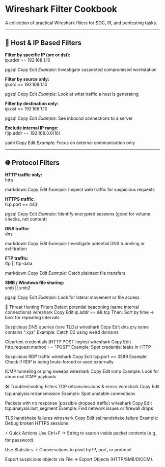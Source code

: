# Wireshark Filter Cookbook
A collection of practical Wireshark filters for SOC, IR, and pentesting tasks.  

---

## 🔎 Host & IP Based Filters

**Filter by specific IP (src or dst):**  
ip.addr == 192.168.1.10

pgsql
Copy
Edit
*Example:* Investigate suspected compromised workstation  

**Filter by source only:**  
ip.src == 192.168.1.10

pgsql
Copy
Edit
*Example:* Look at what traffic a host is generating  

**Filter by destination only:**  
ip.dst == 192.168.1.10

pgsql
Copy
Edit
*Example:* See inbound connections to a server  

**Exclude internal IP range:**  
!(ip.addr == 192.168.0.0/16)

yaml
Copy
Edit
*Example:* Focus on external communication only  

---

## 🌐 Protocol Filters

**HTTP traffic only:**  
http

markdown
Copy
Edit
*Example:* Inspect web traffic for suspicious requests  

**HTTPS traffic:**  
tcp.port == 443

pgsql
Copy
Edit
*Example:* Identify encrypted sessions (good for volume checks, not content)  

**DNS traffic:**  
dns

markdown
Copy
Edit
*Example:* Investigate potential DNS tunneling or exfiltration  

**FTP traffic:**  
ftp || ftp-data

markdown
Copy
Edit
*Example:* Catch plaintext file transfers  

**SMB / Windows file sharing:**  
smb || smb2

pgsql
Copy
Edit
*Example:* Look for lateral movement or file access  

🔐 Threat Hunting Filters
Detect potential beaconing (same interval connections)
wireshark
Copy
Edit
ip.addr == <target IP> && tcp
Then: Sort by time → look for repeating intervals

Suspicious DNS queries (rare TLDs)
wireshark
Copy
Edit
dns.qry.name contains ".xyz"
Example: Catch C2 using weird domains

Cleartext credentials (HTTP POST logins)
wireshark
Copy
Edit
http.request.method == "POST"
Example: Spot credential leaks in HTTP

Suspicious RDP traffic
wireshark
Copy
Edit
tcp.port == 3389
Example: Check if RDP is being brute-forced or used externally

ICMP tunneling or ping sweeps
wireshark
Copy
Edit
icmp
Example: Look for abnormal ICMP payloads

🛠️ Troubleshooting Filters
TCP retransmissions & errors
wireshark
Copy
Edit
tcp.analysis.retransmission
Example: Spot unstable connections

Packets with no response (possible dropped traffic)
wireshark
Copy
Edit
tcp.analysis.lost_segment
Example: Find network issues or firewall drops

TLS handshake failures
wireshark
Copy
Edit
ssl.handshake.failure
Example: Debug broken HTTPS sessions

⚡ Quick Actions
Use Ctrl+F → String to search inside packet contents (e.g., for password).

Use Statistics → Conversations to pivot by IP, port, or protocol.

Export suspicious objects via File → Export Objects (HTTP/SMB/DICOM).
